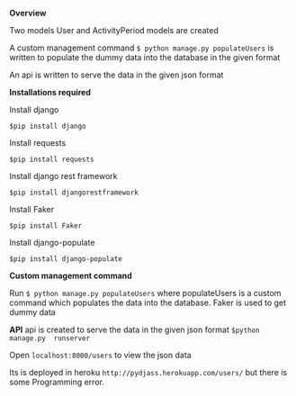 **Overview**

Two models User and ActivityPeriod models are created

A custom management command `$ python manage.py populateUsers` is written to populate the dummy data into the database in the given format

An api is written to serve the data in the given json format




**Installations required**

Install django

`$pip install django`

Install requests

`$pip install requests`

Install django rest framework

`$pip install djangorestframework`

Install Faker

`$pip install Faker`

Install django-populate

`$pip install django-populate`

**Custom management command**

Run  `$ python manage.py populateUsers` where populateUsers is a custom command which populates the data into the database.
Faker is used to get dummy data

**API**
api is created to serve the data in the given json format
`$python manage.py  runserver` 

Open `localhost:8000/users` to view the json data 

Its is deployed in heroku `http://pydjass.herokuapp.com/users/` but there is some Programming error.
